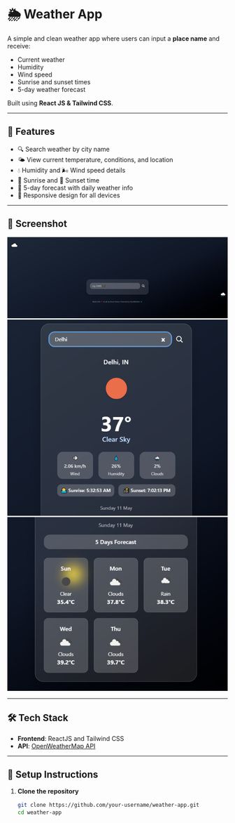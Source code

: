 # 🌦️ Weather App

A simple and clean weather app where users can input a **place name** and receive:

- Current weather
- Humidity
- Wind speed
- Sunrise and sunset times
- 5-day weather forecast

Built using **React JS & Tailwind CSS**.

---

## 🚀 Features

- 🔍 Search weather by city name
- 🌤️ View current temperature, conditions, and location
- 💧 Humidity and 🌬️ Wind speed details
- 🌅 Sunrise and 🌇 Sunset time
- 📅 5-day forecast with daily weather info
- 📱 Responsive design for all devices

---

## 📸 Screenshot

![Screenshot](https://github.com/AmanKumar9958/Weather-App/blob/main/public/ss1.png?raw=true)
![Screenshot](https://github.com/AmanKumar9958/Weather-App/blob/main/public/ss2.png?raw=true)
![Screenshot](https://github.com/AmanKumar9958/Weather-App/blob/main/public/ss3.png?raw=true)

---

## 🛠️ Tech Stack

- **Frontend**: ReactJS and Tailwind CSS
- **API**: [OpenWeatherMap API](https://openweathermap.org/api)

---

## 🔧 Setup Instructions

1. **Clone the repository**  
   ```bash
   git clone https://github.com/your-username/weather-app.git
   cd weather-app
